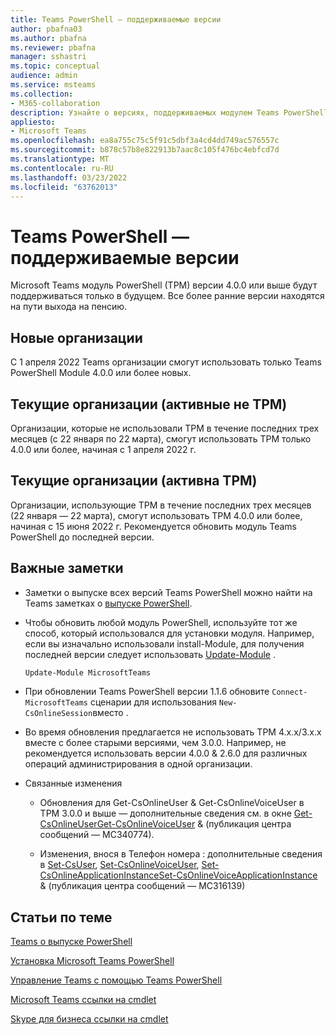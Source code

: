 ```yaml
---
title: Teams PowerShell — поддерживаемые версии
author: pbafna03
ms.author: pbafna
ms.reviewer: pbafna
manager: sshastri
ms.topic: conceptual
audience: admin
ms.service: msteams
ms.collection:
- M365-collaboration
description: Узнайте о версиях, поддерживаемых модулем Teams PowerShell, который используется для администрирования Microsoft Teams.
appliesto:
- Microsoft Teams
ms.openlocfilehash: ea8a755c75c5f91c5dbf3a4cd4dd749ac576557c
ms.sourcegitcommit: b878c57b8e822913b7aac8c105f476bc4ebfcd7d
ms.translationtype: MT
ms.contentlocale: ru-RU
ms.lasthandoff: 03/23/2022
ms.locfileid: "63762013"
---
```

# <a name="teams-powershell-module---supported-versions"></a>Teams PowerShell — поддерживаемые версии

Microsoft Teams модуль PowerShell (TPM) версии 4.0.0 или выше будут поддерживаться только в будущем. Все более ранние версии находятся на пути выхода на пенсию.



## <a name="new-organizations"></a>Новые организации

С 1 апреля 2022 Teams организации смогут использовать только Teams PowerShell Module 4.0.0 или более новых.



## <a name="current-organizations-non-tpm-active"></a>Текущие организации (активные не TPM)

Организации, которые не использовали TPM в течение последних трех месяцев (с 22 января по 22 марта), смогут использовать TPM только 4.0.0 или более, начиная с 1 апреля 2022 г.



## <a name="current-organizations-tpm-active"></a>Текущие организации (активна TPM)

Организации, использующие TPM в течение последних трех месяцев (22 января — 22 марта), смогут использовать TPM 4.0.0 или более, начиная с 15 июня 2022 г. Рекомендуется обновить модуль Teams PowerShell до последней версии.


## <a name="important-notes"></a>Важные заметки

- Заметки о выпуске всех версий Teams PowerShell можно найти на Teams заметках о [выпуске PowerShell](teams-powershell-release-notes.md).

- Чтобы обновить любой модуль PowerShell, используйте тот же способ, который использовался для установки модуля. Например, если вы изначально использовали install-Module, для получения последней версии следует использовать [Update-Module](/powershell/module/powershellget/update-module) .  

  ```powershell
  Update-Module MicrosoftTeams
  ```

-   При обновлении Teams PowerShell версии 1.1.6 обновите `Connect-MicrosoftTeams` сценарии для использования `New-CsOnlineSession`вместо .

-   Во время обновления предлагается не использовать TPM 4.x.x/3.x.x вместе с более старыми версиями, чем 3.0.0. Например, не рекомендуется использовать версии 4.0.0 & 2.6.0 для различных операций администрирования в одной организации. 

- Связанные изменения
  * Обновления для Get-CsOnlineUser & Get-CsOnlineVoiceUser в TPM 3.0.0 и выше — дополнительные сведения см. в окне [Get-CsOnlineUserGet-CsOnlineVoiceUser](/powershell/module/skype/get-csonlineuser) &  (публикация центра сообщений — MC340774).[](/powershell/module/skype/get-csonlinevoiceuser)

  * Изменения, внося в Телефон номера : дополнительные сведения в [Set-CsUser](/powershell/module/skype/set-csuser), [Set-CsOnlineVoiceUser](/powershell/module/skype/set-csonlinevoiceuser), [Set-CsOnlineApplicationInstanceSet-CsOnlineVoiceApplicationInstance](/powershell/module/skype/set-csonlineapplicationinstance) &  (публикация центра сообщений — MC316139)[](/powershell/module/skype/set-csonlinevoiceapplicationinstance)



## <a name="related-topics"></a>Статьи по теме

[Teams о выпуске PowerShell](teams-powershell-release-notes.md)

[Установка Microsoft Teams PowerShell](teams-powershell-install.md)

[Управление Teams с помощью Teams PowerShell](teams-powershell-managing-teams.md)

[Microsoft Teams ссылки на cmdlet](/powershell/module/teams) 

[Skype для бизнеса ссылки на cmdlet](/powershell/module/skype) 
